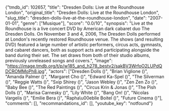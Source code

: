 {"tmdb_id": 102657, "title": "Dresden Dolls: Live at the Roundhouse London", "original_title": "Dresden Dolls: Live at the Roundhouse London", "slug_title": "dresden-dolls-live-at-the-roundhouse-london", "date": "2007-01-01", "genre": ["Musique"], "score": "0.0/10", "synopsis": "Live at the Roundhouse is a live concert DVD by American dark cabaret duo The Dresden Dolls. On November 3 and 4, 2006, The Dresden Dolls performed at London's recently restored Roundhouse venue. The shows (and resulting DVD) featured a large number of artistic performers, circus acts, gymnasts, and cabaret dancers, both as support acts and participating alongside the band during their set. The set draws from both of their studio albums, previously unreleased songs and covers.", "image": "https://image.tmdb.org/t/p/w185_and_h278_bestv2/sakBV3WrfoO2LUPdQDCROMMoPh8.jpg", "actors": ["Dresden Dolls ()", "Brian Viglione ()", "Amanda Palmer ()", "Margaret Cho ()", "Edward Ka-Spel ()", "The Silverman ()", "Reggie Watts ()", "Sxip Shirey ()", "Jason Webley ()", "Zen Zen Zo ()", "Baby Bee ()", "The Red Paintings ()", "Circus Krin & Jonas ()", "The Pish Dolls ()", "Marisa Carnesky ()", "Lily White ()", "Bang On! ()", "Nicolas Vargelis ()", "Emilie Bera ()", "Rapha\u00eblle Boitel ()", "Future Cinema ()"], "comments": [], "recommandations_id": [], "youtube_key": "notfound"}